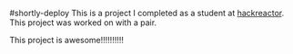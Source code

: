 #shortly-deploy
This is a project I completed as a student at [hackreactor](http://hackreactor.com). This project was worked on with a pair.

This project is awesome!!!!!!!!!!